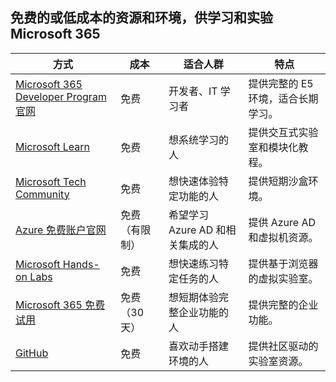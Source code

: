 ## 免费的或低成本的资源和环境，供学习和实验 Microsoft 365
| **方式**                                                                                               | **成本**       | **适合人群**                     | **特点**                           |
| ------------------------------------------------------------------------------------------------------ | -------------- | -------------------------------- | ---------------------------------- |
| [Microsoft 365 Developer Program 官网](https://developer.microsoft.com/microsoft-365/dev-program)      | 免费           | 开发者、IT 学习者                | 提供完整的 E5 环境，适合长期学习。 |
| [Microsoft Learn](https://learn.microsoft.com/)                                                        | 免费           | 想系统学习的人                   | 提供交互式实验室和模块化教程。     |
| [Microsoft Tech Community](https://techcommunity.microsoft.com/)                                       | 免费           | 想快速体验特定功能的人           | 提供短期沙盒环境。                 |
| [Azure 免费账户官网](https://azure.microsoft.com/free/)                                                | 免费（有限制） | 希望学习 Azure AD 和相关集成的人 | 提供 Azure AD 和虚拟机资源。       |
| [Microsoft Hands-on Labs](https://www.microsoft.com/handsonlabs)                                       | 免费           | 想快速练习特定任务的人           | 提供基于浏览器的虚拟实验室。       |
| [Microsoft 365 免费试用](https://www.microsoft.com/microsoft-365/enterprise/compare-plans-and-pricing) | 免费（30 天）  | 想短期体验完整企业功能的人       | 提供完整的企业功能。               |
| [GitHub](https://github.com/)                                                                          | 免费           | 喜欢动手搭建环境的人             | 提供社区驱动的实验室资源。         |
